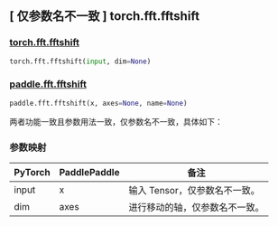## [ 仅参数名不一致 ] torch.fft.fftshift

### [torch.fft.fftshift](https://pytorch.org/docs/stable/generated/torch.fft.fftshift.html#torch.fft.fftshift)

```python
torch.fft.fftshift(input, dim=None)
```

### [paddle.fft.fftshift](https://www.paddlepaddle.org.cn/documentation/docs/zh/develop/api/paddle/fft/fftshift_cn.html)

```python
paddle.fft.fftshift(x, axes=None, name=None)
```

两者功能一致且参数用法一致，仅参数名不一致，具体如下：
### 参数映射
| PyTorch       | PaddlePaddle | 备注                                                   |
| ------------- | ------------ | ------------------------------------------------------ |
| input           | x           | 输入 Tensor，仅参数名不一致。               |
| dim           | axes           | 进行移动的轴，仅参数名不一致。               |
